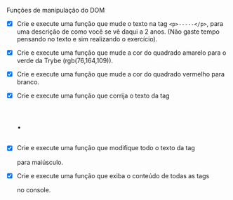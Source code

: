 Funções de manipulação do DOM
        
- [x] Crie e execute uma função que mude o texto na tag `<p>-----</p>`, para uma descrição de como você se vê daqui a 2 anos. (Não gaste tempo pensando no texto e sim realizando o exercício).

- [x] Crie e execute uma função que mude a cor do quadrado amarelo para o verde da Trybe (rgb(76,164,109)).
- [x] Crie e execute uma função que mude a cor do quadrado vermelho para branco.

- [x] Crie e execute uma função que corrija o texto da tag <h1>.

- [x] Crie e execute uma função que modifique todo o texto da tag <p> para maiúsculo.

- [x] Crie e execute uma função que exiba o conteúdo de todas as tags <p> no console.